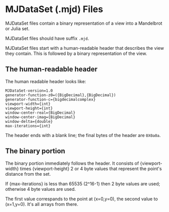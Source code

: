 # MJDataSet (.mjd) Files 

MJDataSet files contain a binary representation of a view into a
Mandelbrot or Julia set.

MJDataSet files should have suffix `.mjd`.

MJDataSet files start with a human-readable header that describes the
view they contain.  This is followed by a binary representation of the
view.

## The human-readable header

The human readable header looks like:

~~~
MJDataSet-version=1.0
generator-function-z0=({BigDecimal},{BigDecimal})
generator-function-c={bigdecimalcomplex}
viewport-width={int}
viewport-height={int}
window-center-real={BigDecimal}
window-center-imag={BigDecimal}
window-delta={double}
max-iterations={int}

~~~

The header ends with a blank line; the final bytes of the header are
`0X0a0a`.

## The binary portion

The binary portion immediately follows the header.  It consists of
{viewport-width} times {viewport-height} 2 or 4 byte values that
represent the point's distance from the set.

If {max-iterations} is less than 65535 (2^16-1) then 2 byte values are
used; otherwise 4 byte values are used.

The first value correspands to the point at (x=0,y=0), the second
value to (x=1,y=0).  It's all arrays from there.
